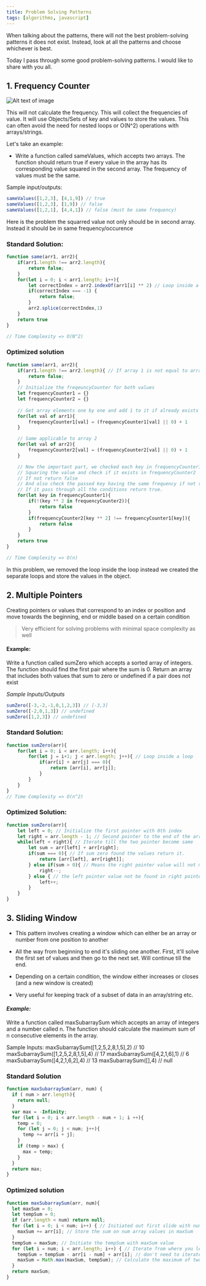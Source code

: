 ```yaml
---
title: Problem Solving Patterns
tags: [algorithms, javascript]
---
```


When talking about the patterns, there will not the best problem-solving patterns it does not exist. Instead, look at all the patterns and choose whichever is best. 

Today I pass through some good problem-solving patterns. I would like to share with you all.


## **1. Frequency Counter**

![Alt text of image](https://www.electronics-notes.com/images/frequency-counter-aimtti-tf900-01.jpg)

This will not calculate the frequency. This will collect the frequencies of value. It will use Objects/Sets of key and values to store the values. This can often avoid the need for nested loops or O(N^2) operations with arrays/strings.

Let's take an example:

* Write a function called sameValues, which accepts two arrays. The function should return true if every value in the array has its corresponding value squared in the second array. The frequency of values must be the same.

Sample input/outputs:

```javascript
sameValues([1,2,3], [4,1,9]) // true
sameValues([1,2,3], [1,9]) // false
sameValues([1,2,1], [4,4,1]) // false (must be same frequency)
```
Here is the problem the squarred value not only should be in second array. Instead it should be in same frequency/occurence

### Standard Solution: 

```javascript 
function same(arr1, arr2){
    if(arr1.length !== arr2.length){
        return false;
    }
    for(let i = 0; i < arr1.length; i++){
        let correctIndex = arr2.indexOf(arr1[i] ** 2) // Loop inside a loop
        if(correctIndex === -1) {
            return false;
        }
        arr2.splice(correctIndex,1)
    }
    return true
}

// Time Complexity => O(N^2)
```

### Optimized solution
```javascript 
function same(arr1, arr2){
    if(arr1.length !== arr2.length){ // If array 1 is not equal to array 2 return false
        return false;
    }
    // Initialize the freqeuncyCounter for both values
    let frequencyCounter1 = {}
    let frequencyCounter2 = {}
    
    // Get array elements one by one and add 1 to it if already exists or else initiate it. 
    for(let val of arr1){
        frequencyCounter1[val] = (frequencyCounter1[val] || 0) + 1
    }

    // Same applicable to array 2
    for(let val of arr2){
        frequencyCounter2[val] = (frequencyCounter2[val] || 0) + 1        
    }

    // Now the important part, we checked each key in frequencyCounter1
    // Squaring the value and check if it exists in frequencyCounter2
    // If not return false
    // And also check the passed key having the same frequency if not return false.
    // If it pass through all the conditions return true.
    for(let key in frequencyCounter1){
        if(!(key ** 2 in frequencyCounter2)){
            return false
        }
        if(frequencyCounter2[key ** 2] !== frequencyCounter1[key]){
            return false
        }
    }
    return true
}

// Time Complexity => O(n)
```
In this problem, we removed the loop inside the loop instead we created the separate loops and store the values in the object. 


## **2. Multiple Pointers**

Creating pointers or values that correspond to an index or position and move towards the beginning, end or middle based on a certain condition

> Very efficient for solving problems with minimal space complexity as well

#### Example: 
Write a function called sumZero which accepts a sorted array of integers. The function should find the first pair where the sum is 0. Return an array that includes both values that sum to zero or undefined if a pair does not exist

*Sample Inputs/Outputs*
```javascript 
sumZero([-3,-2,-1,0,1,2,3]) // [-3,3] 
sumZero([-2,0,1,3]) // undefined
sumZero([1,2,3]) // undefined
```

### Standard Solution:
```javascript
function sumZero(arr){
    for(let i = 0; i < arr.length; i++){
        for(let j = i+1; j < arr.length; j++){ // Loop inside a loop
            if(arr[i] + arr[j] === 0){
                return [arr[i], arr[j]];
            }
        }
    }
}
// Time Complexity => O(n^2)
```

### Optimized Solution:
```javascript
function sumZero(arr){
    let left = 0; // Initialize the first pointer with 0th index
    let right = arr.length - 1; // Second pointer to the end of the array
    while(left < right){ // Iterate till the two pointer become same
        let sum = arr[left] + arr[right]; 
        if(sum === 0){ // If sum zero found the values return it.
            return [arr[left], arr[right]];
        } else if(sum > 0){ // Means the right pointer value will not match anymore so we need to decrease our array order. 
            right--;
        } else { // the left pointer value not be found in right pointer value
            left++;
        }
    }
}
```

## **3. Sliding Window**
* This pattern involves creating a window which can either be an array or number from one position to another

* All the way from beginning to end it's sliding one another. First, it'll solve the first set of values and then go to the next set. Will continue till the end.

* Depending on a certain condition, the window either increases or closes (and a new window is created)

* Very useful for keeping track of a subset of data in an array/string etc.

#### *Example:* 
Write a function called maxSubarraySum which accepts an array of integers and a number called n. The function should calculate the maximum sum of n consecutive elements in the array.

Sample Inputs:
maxSubarraySum([1,2,5,2,8,1,5],2) // 10
maxSubarraySum([1,2,5,2,8,1,5],4) // 17
maxSubarraySum([4,2,1,6],1) // 6
maxSubarraySum([4,2,1,6,2],4) // 13
maxSubarraySum([],4) // null


### Standard Solution
```javascript
function maxSubarraySum(arr, num) {
  if ( num > arr.length){
    return null;
  }
  var max = -Infinity;
  for (let i = 0; i < arr.length - num + 1; i ++){
    temp = 0;
    for (let j = 0; j < num; j++){
      temp += arr[i + j];
    }
    if (temp > max) {
      max = temp;
    }
  }
  return max;
}
```

### Optimized solution
```javascript
function maxSubarraySum(arr, num){
  let maxSum = 0;
  let tempSum = 0;
  if (arr.length < num) return null;
  for (let i = 0; i < num; i++) { // Initiated out first slide with num numbers
    maxSum += arr[i]; // Store the sum on num array values in maxSum
  }
  tempSum = maxSum; // Initiate the tempSum with maxSum value
  for (let i = num; i < arr.length; i++) { // Iterate from where you left before
    tempSum = tempSum - arr[i - num] + arr[i]; // don't need to iterate again the num numbers of next slide instead sub the earlier starting value and add next first value.
    maxSum = Math.max(maxSum, tempSum); // Calculate the maximum of two values and asign to maxSum
  }
  return maxSum;
}
```



